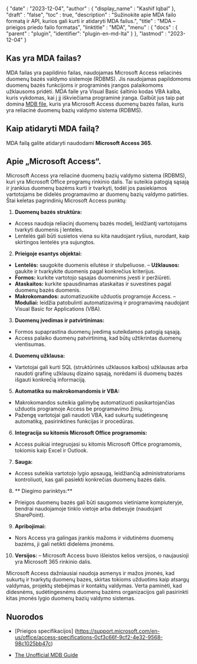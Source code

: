 {
  "date" : "2023-12-04",
  "author" : {
    "display_name" : "Kashif Iqbal"
},
  "draft" : "false",
  "toc" : true,
  "description" : "Sužinokite apie MDA failo formatą ir API, kurios gali kurti ir atidaryti MDA failus.",
  "title" : "MDA – prieigos priedo failo formatas",
  "linktitle" : "MDA",
  "menu" : {
    "docs" : {
      "parent" : "plugin",
      "identifier": "plugin-en-md-lta"
}
},
  "lastmod" : "2023-12-04"
}

## Kas yra MDA failas?

MDA failas yra papildinio failas, naudojamas Microsoft Access reliacinės duomenų bazės valdymo sistemoje (RDBMS). Jis naudojamas papildomoms duomenų bazės funkcijoms ir programinės įrangos palaikomoms užklausoms pridėti. MDA faile yra Visual Basic šaltinio kodas VBA kalba, kuris vykdomas, kai į jį iškviečiama programinė įranga. Galbūt jus taip pat domina [MDB file](/database/mdb/), kuris yra Microsoft Access duomenų bazės failas, kuris yra reliacinė duomenų bazių valdymo sistema (RDBMS).

## Kaip atidaryti MDA failą?

MDA failą galite atidaryti naudodami **Microsoft Access 365**.

## Apie „Microsoft Access“.

Microsoft Access yra reliacinė duomenų bazių valdymo sistema (RDBMS), kuri yra Microsoft Office programų rinkinio dalis. Tai suteikia patogią sąsają ir įrankius duomenų bazėms kurti ir tvarkyti, todėl jos pasiekiamos vartotojams be didelės programavimo ar duomenų bazių valdymo patirties. Štai keletas pagrindinių Microsoft Access punktų:

1. **Duomenų bazės struktūra:**
- Access naudoja reliacinį duomenų bazės modelį, leidžiantį vartotojams tvarkyti duomenis į lenteles.
- Lentelės gali būti susietos viena su kita naudojant ryšius, nurodant, kaip skirtingos lentelės yra sujungtos.

2. **Prieigoje esantys objektai:**
- **Lentelės:** saugokite duomenis eilutėse ir stulpeliuose.
– **Užklausos:** gaukite ir tvarkykite duomenis pagal konkrečius kriterijus.
- **Formos:** kurkite vartotojo sąsajas duomenims įvesti ir peržiūrėti.
- **Ataskaitos:** kurkite spausdinamas ataskaitas ir suvestines pagal duomenų bazės duomenis.
- **Makrokomandos:** automatizuokite užduotis programoje Access.
– **Moduliai:** leidžia patobulinti automatizavimą ir programavimą naudojant Visual Basic for Applications (VBA).

3. **Duomenų įvedimas ir patvirtinimas:**
- Formos supaprastina duomenų įvedimą suteikdamos patogią sąsają.
- Access palaiko duomenų patvirtinimą, kad būtų užtikrintas duomenų vientisumas.

4. **Duomenų užklausa:**
- Vartotojai gali kurti SQL (struktūrinės užklausos kalbos) užklausas arba naudoti grafinę užklausų dizaino sąsają, norėdami iš duomenų bazės išgauti konkrečią informaciją.

5. **Automatika su makrokomandomis ir VBA:**
- Makrokomandos suteikia galimybę automatizuoti pasikartojančias užduotis programoje Access be programavimo žinių.
- Pažengę vartotojai gali naudoti VBA, kad sukurtų sudėtingesnę automatiką, pasirinktines funkcijas ir procedūras.

6. **Integracija su kitomis Microsoft Office programomis:**
- Access puikiai integruojasi su kitomis Microsoft Office programomis, tokiomis kaip Excel ir Outlook.

7. **Sauga:**
- Access suteikia vartotojo lygio apsaugą, leidžiančią administratoriams kontroliuoti, kas gali pasiekti konkrečias duomenų bazės dalis.

8. ** Diegimo parinktys:**
- Prieigos duomenų bazės gali būti saugomos vietiniame kompiuteryje, bendrai naudojamoje tinklo vietoje arba debesyje (naudojant SharePoint).

9. **Apribojimai:**
- Nors Access yra galingas įrankis mažoms ir vidutinėms duomenų bazėms, ji gali netikti didelėms įmonėms.

10. **Versijos:**
– Microsoft Access buvo išleistos kelios versijos, o naujausioji yra Microsoft 365 rinkinio dalis.

Microsoft Access dažniausiai naudoja asmenys ir mažos įmonės, kad sukurtų ir tvarkytų duomenų bazes, skirtas tokioms užduotims kaip atsargų valdymas, projektų stebėjimas ir kontaktų valdymas. Verta paminėti, kad didesnėms, sudėtingesnėms duomenų bazėms organizacijos gali pasirinkti kitas įmonės lygio duomenų bazių valdymo sistemas.

## Nuorodos

* [Prieigos specifikacijos] (https://support.microsoft.com/en-us/office/access-specifications-0cf3c66f-9cf2-4e32-9568-98c1025bb47c)

* [The Unofficial MDB Guide](http://jabakobob.net/mdb/)
